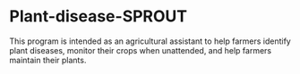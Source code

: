 # Plant-disease-SPROUT
 


This program is intended as an agricultural assistant to help farmers identify plant diseases, monitor their crops when unattended, and help farmers maintain their plants.
